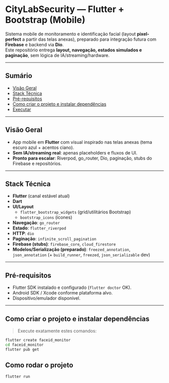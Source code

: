 # CityLabSecurity — Flutter + Bootstrap (Mobile)

Sistema mobile de monitoramento e identificação facial (layout **pixel-perfect** a partir das telas anexas), preparado para integração futura com **Firebase** e backend via **Dio**.  
Este repositório entrega **layout, navegação, estados simulados e paginação**, sem lógica de IA/streaming/hardware.

---

## Sumário

- [Visão Geral](#visão-geral)
- [Stack Técnica](#stack-técnica)
- [Pré-requisitos](#pré-requisitos)
- [Como criar o projeto e instalar dependências](#como-criar-o-projeto-e-instalar-dependências)
- [Executar](#executar)
---

## Visão Geral

- App mobile em **Flutter** com visual inspirado nas telas anexas (tema escuro azul + acentos ciano).
- **Sem IA/streaming real**: apenas placeholders e fluxos de UI.
- **Pronto para escalar**: Riverpod, go_router, Dio, paginação, stubs do Firebase e repositórios.

---

## Stack Técnica

- **Flutter** (canal estável atual)
- **Dart**
- **UI/Layout**
  - `flutter_bootstrap_widgets` (grid/utilitários Bootstrap)
  - `bootstrap_icons` (ícones)
- **Navegação**: `go_router`
- **Estado**: `flutter_riverpod`
- **HTTP**: `dio`
- **Paginação**: `infinite_scroll_pagination`
- **Firebase (stubs)**: `firebase_core`, `cloud_firestore`
- **Modelos/Serialização (preparado)**: `freezed_annotation`, `json_annotation` (+ `build_runner`, `freezed`, `json_serializable` dev)

---

## Pré-requisitos

- Flutter SDK instalado e configurado (`flutter doctor` OK).
- Android SDK / Xcode conforme plataforma alvo.
- Dispositivo/emulador disponível.

---

## Como criar o projeto e instalar dependências

> Execute exatamente estes comandos:

```bash
flutter create faceid_monitor
cd faceid_monitor
flutter pub get
```

## Como rodar o projeto

```bash
flutter run
```
